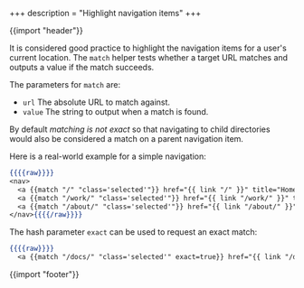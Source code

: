 +++
description = "Highlight navigation items"
+++

{{import "header"}}

It is considered good practice to highlight the navigation items for a user's current location. The `match` helper tests whether a target URL matches and outputs a value if the match succeeds.

The parameters for `match` are:

* `url` The absolute URL to match against.
* `value` The string to output when a match is found.

By default *matching is not exact* so that navigating to child directories would also be considered a match on a parent navigation item.

Here is a real-world example for a simple navigation:

```handlebars
{{{{raw}}}}
<nav>
  <a {{match "/" "class='selected'"}} href="{{ link "/" }}" title="Home">Home</a>
  <a {{match "/work/" "class='selected'"}} href="{{ link "/work/" }}" title="Work">Work</a>
  <a {{match "/about/" "class='selected'"}} href="{{ link "/about/" }}" title="About">About</a>
</nav>{{{{/raw}}}}
```

The hash parameter `exact` can be used to request an exact match:

```handlebars
{{{{raw}}}}
  <a {{match "/docs/" "class='selected'" exact=true}} href="{{ link "/docs/" }}" title="Docs">Docs</a>{{{{/raw}}}}
```

{{import "footer"}}
